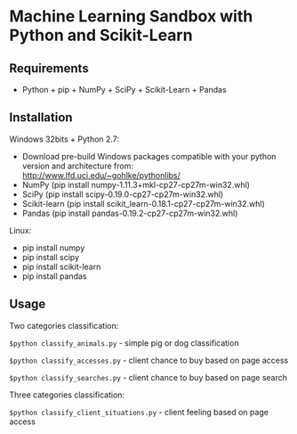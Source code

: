 # Machine Learning Sandbox with Python and Scikit-Learn

## Requirements
* Python + pip + NumPy + SciPy + Scikit-Learn + Pandas

## Installation
Windows 32bits + Python 2.7:
* Download pre-build Windows packages compatible with your python version and architecture from: http://www.lfd.uci.edu/~gohlke/pythonlibs/
* NumPy (pip install numpy-1.11.3+mkl-cp27-cp27m-win32.whl)
* SciPy (pip install scipy-0.19.0-cp27-cp27m-win32.whl)
* Scikit-learn (pip install scikit_learn-0.18.1-cp27-cp27m-win32.whl)
* Pandas (pip install pandas-0.19.2-cp27-cp27m-win32.whl)

Linux:
* pip install numpy
* pip install scipy
* pip install scikit-learn
* pip install pandas


## Usage
Two categories classification:

```$python classify_animals.py``` - simple pig or dog classification

```$python classify_accesses.py``` - client chance to buy based on page access

```$python classify_searches.py``` - client chance to buy based on page search

Three categories classification:

```$python classify_client_situations.py``` - client feeling based on page access
